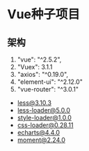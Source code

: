 # Vue种子项目

## 架构
1. "vue": "^2.5.2",
2. "Vuex": 3.1.1
3. "axios": "^0.19.0",
4. "element-ui": "^2.12.0"
5. "vue-router": "^3.0.1"

+ less@3.10.3
+ less-loader@5.0.0
+ style-loader@1.0.0
+ css-loader@0.28.11
+ echarts@4.4.0
+ moment@2.24.0
